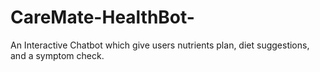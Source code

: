 # CareMate-HealthBot-
An Interactive Chatbot which give users nutrients plan, diet suggestions, and a symptom check.
